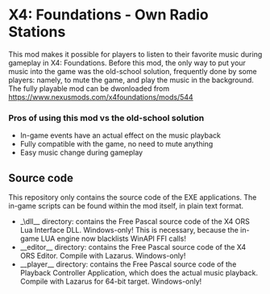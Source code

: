 # X4: Foundations - Own Radio Stations

This mod makes it possible for players to listen to their favorite music during gameplay in X4: Foundations.
Before this mod, the only way to put your music into the game was the old-school solution, frequently done by some players: namely, to mute the game, and play the music in the background.
The fully playable mod can be dwonloaded from https://www.nexusmods.com/x4foundations/mods/544

### Pros of using this mod vs the old-school solution
* In-game events have an actual effect on the music playback
* Fully compatible with the game, no need to mute anything
* Easy music change during gameplay

## Source code
This repository only contains the source code of the EXE applications. The in-game scripts can be found within the mod itself, in plain text format.
* \_\dll\_\_ directory: contains the Free Pascal source code of the X4 ORS Lua Interface DLL. Windows-only! This is necessary, because the in-game LUA engine now blacklists WinAPI FFI calls!
* \_\_editor\_\_ directory: contains the Free Pascal source code of the X4 ORS Editor. Compile with Lazarus. Windows-only!
* \_\_player\_\_ directory: contains the Free Pascal source code of the Playback Controller Application, which does the actual music playback. Compile with Lazarus for 64-bit target. Windows-only!
